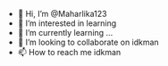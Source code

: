 - 👋 Hi, I’m @Maharlika123
- 👀 I’m interested in learning
- 🌱 I’m currently learning ...
- 💞️ I’m looking to collaborate on idkman
- 📫 How to reach me idkman

<!---
Maharlika123/Maharlika123 is a ✨ special ✨ repository because its `README.md` (this file) appears on your GitHub profile.
You can click the Preview link to take a look at your changes.
--->
